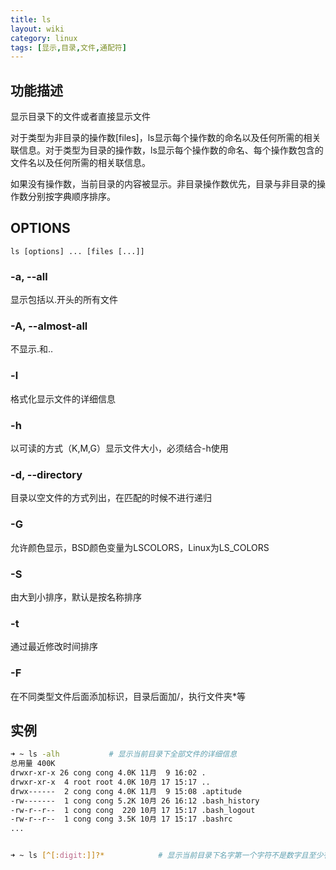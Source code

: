 ```yaml
---
title: ls
layout: wiki
category: linux
tags: [显示,目录,文件,通配符]
---
```


## 功能描述

显示目录下的文件或者直接显示文件

对于类型为非目录的操作数[files]，ls显示每个操作数的命名以及任何所需的相关联信息。对于类型为目录的操作数，ls显示每个操作数的命名、每个操作数包含的文件名以及任何所需的相关联信息。

如果没有操作数，当前目录的内容被显示。非目录操作数优先，目录与非目录的操作数分别按字典顺序排序。


## OPTIONS

```
ls [options] ... [files [...]]
```
### -a, --all

显示包括以.开头的所有文件

### -A, --almost-all

不显示.和..

### -l

格式化显示文件的详细信息

### -h

以可读的方式（K,M,G）显示文件大小，必须结合-h使用

### -d, --directory

目录以空文件的方式列出，在匹配的时候不进行递归

### -G

允许颜色显示，BSD颜色变量为LSCOLORS，Linux为LS_COLORS

### -S

由大到小排序，默认是按名称排序

### -t

通过最近修改时间排序

### -F

在不同类型文件后面添加标识，目录后面加/，执行文件夹*等

## 实例

```Bash
➜ ~ ls -alh           # 显示当前目录下全部文件的详细信息
总用量 400K
drwxr-xr-x 26 cong cong 4.0K 11月  9 16:02 .
drwxr-xr-x  4 root root 4.0K 10月 17 15:17 ..
drwx------  2 cong cong 4.0K 11月  9 15:08 .aptitude
-rw-------  1 cong cong 5.2K 10月 26 16:12 .bash_history
-rw-r--r--  1 cong cong  220 10月 17 15:17 .bash_logout
-rw-r--r--  1 cong cong 3.5K 10月 17 15:17 .bashrc
...


➜ ~ ls [^[:digit:]]?*            # 显示当前目录下名字第一个字符不是数字且至少有两位的文件
```



